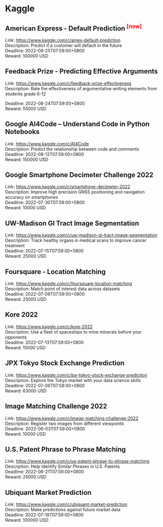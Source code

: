 # Kaggle



## American Express - Default Prediction <sup style="color:red">[new]<sup>  

Link: https://www.kaggle.com/c/amex-default-prediction  
Description: Predict if a customer will default in the future  
Deadline: 2022-08-25T07:59:00+0800  
Reward: 100000 USD  


## Feedback Prize - Predicting Effective Arguments

Link: https://www.kaggle.com/c/feedback-prize-effectiveness  
Description: Rate the effectiveness of argumentative writing elements from students grade 6-12

  
Deadline: 2022-08-24T07:59:00+0800  
Reward: 55000 USD  


## Google AI4Code – Understand Code in Python Notebooks

Link: https://www.kaggle.com/c/AI4Code  
Description: Predict the relationship between code and comments  
Deadline: 2022-08-12T07:59:00+0800  
Reward: 150000 USD  


## Google Smartphone Decimeter Challenge 2022

Link: https://www.kaggle.com/c/smartphone-decimeter-2022  
Description: Improve high precision GNSS positioning and navigation accuracy on smartphones  
Deadline: 2022-07-30T07:59:00+0800  
Reward: 10000 USD  


## UW-Madison GI Tract Image Segmentation 

Link: https://www.kaggle.com/c/uw-madison-gi-tract-image-segmentation  
Description: Track healthy organs in medical scans to improve cancer treatment  
Deadline: 2022-07-15T07:59:00+0800  
Reward: 25000 USD  


## Foursquare - Location Matching

Link: https://www.kaggle.com/c/foursquare-location-matching  
Description: Match point of interest data across datasets  
Deadline: 2022-07-08T07:59:00+0800  
Reward: 25000 USD  


## Kore 2022

Link: https://www.kaggle.com/c/kore-2022  
Description: Use a fleet of spaceships to mine minerals before your opponents  
Deadline: 2022-07-13T07:59:00+0800  
Reward: 15000 USD  


## JPX Tokyo Stock Exchange Prediction

Link: https://www.kaggle.com/c/jpx-tokyo-stock-exchange-prediction  
Description: Explore the Tokyo market with your data science skills  
Deadline: 2022-07-06T07:59:00+0800  
Reward: 63000 USD  


## Image Matching Challenge 2022

Link: https://www.kaggle.com/c/image-matching-challenge-2022  
Description: Register two images from different viewpoints  
Deadline: 2022-06-03T07:59:00+0800  
Reward: 10000 USD  


## U.S. Patent Phrase to Phrase Matching 

Link: https://www.kaggle.com/c/us-patent-phrase-to-phrase-matching  
Description: Help Identify Similar Phrases in U.S. Patents  
Deadline: 2022-06-21T07:59:00+0800  
Reward: 25000 USD  


## Ubiquant Market Prediction

Link: https://www.kaggle.com/c/ubiquant-market-prediction  
Description: Make predictions against future market data  
Deadline: 2022-07-19T07:59:00+0800  
Reward: 100000 USD  

